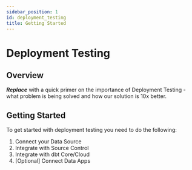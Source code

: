 ```yaml
---
sidebar_position: 1
id: deployment_testing
title: Getting Started
---
```

# Deployment Testing

## Overview

***Replace*** with a quick primer on the importance of Deployment Testing - what problem is being solved and how our solution is 10x better.

## Getting Started

To get started with deployment testing you need to do the following:
1. Connect your Data Source
2. Integrate with Source Control
3. Integrate with dbt Core/Cloud
4. [Optional] Connect Data Apps